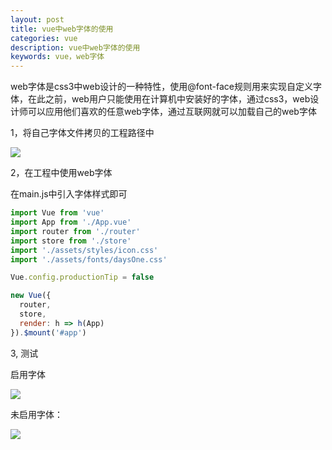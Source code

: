 ```yaml
---
layout: post
title: vue中web字体的使用
categories: vue
description: vue中web字体的使用
keywords: vue，web字体
---
```


web字体是css3中web设计的一种特性，使用@font-face规则用来实现自定义字体，在此之前，web用户只能使用在计算机中安装好的字体，通过css3，web设计师可以应用他们喜欢的任意web字体，通过互联网就可以加载自己的web字体

1，将自己字体文件拷贝的工程路径中

![](https://pierceming.github.io/images/vue/25.png)

2，在工程中使用web字体

在main.js中引入字体样式即可

```js
import Vue from 'vue'
import App from './App.vue'
import router from './router'
import store from './store'
import './assets/styles/icon.css'
import './assets/fonts/daysOne.css'

Vue.config.productionTip = false

new Vue({
  router,
  store,
  render: h => h(App)
}).$mount('#app')
```

3, 测试

启用字体

![](https://pierceming.github.io/images/vue/26.png)

未启用字体：

![](https://pierceming.github.io/images/vue/27.png)

